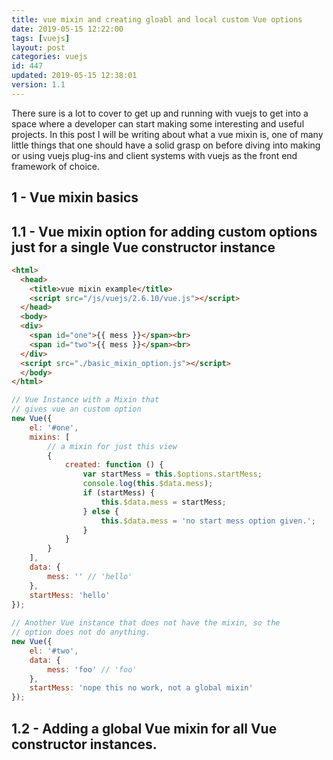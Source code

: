 ```yaml
---
title: vue mixin and creating gloabl and local custom Vue options
date: 2019-05-15 12:22:00
tags: [vuejs]
layout: post
categories: vuejs
id: 447
updated: 2019-05-15 12:38:01
version: 1.1
---
```


There sure is a lot to cover to get up and running with vuejs to get into a space where a developer can start making some interesting and useful projects. In this post I will be writing about what a vue mixin is, one of many little things that one should have a solid grasp on before diving into making or using vuejs plug-ins and client systems with vuejs as the front end framework of choice.

<!-- more -->

## 1 - Vue mixin basics

## 1.1 - Vue mixin option for adding custom options just for a single Vue constructor instance

```html
<html>
  <head>
    <title>vue mixin example</title>
    <script src="/js/vuejs/2.6.10/vue.js"></script>
  </head>
  <body>
  <div>
    <span id="one">{{ mess }}</span><br>
    <span id="two">{{ mess }}</span><br>
  </div>
  <script src="./basic_mixin_option.js"></script>
  </body>
</html>
```

```js
// Vue Instance with a Mixin that
// gives vue an custom option
new Vue({
    el: '#one',
    mixins: [
        // a mixin for just this view
        {
            created: function () {
                var startMess = this.$options.startMess;
                console.log(this.$data.mess);
                if (startMess) {
                    this.$data.mess = startMess;
                } else {
                    this.$data.mess = 'no start mess option given.';
                }
            }
        }
    ],
    data: {
        mess: '' // 'hello'
    },
    startMess: 'hello'
});
 
// Another Vue instance that does not have the mixin, so the
// option does not do anything.
new Vue({
    el: '#two',
    data: {
        mess: 'foo' // 'foo'
    },
    startMess: 'nope this no work, not a global mixin'
});
```

## 1.2 - Adding a global Vue mixin for all Vue constructor instances.